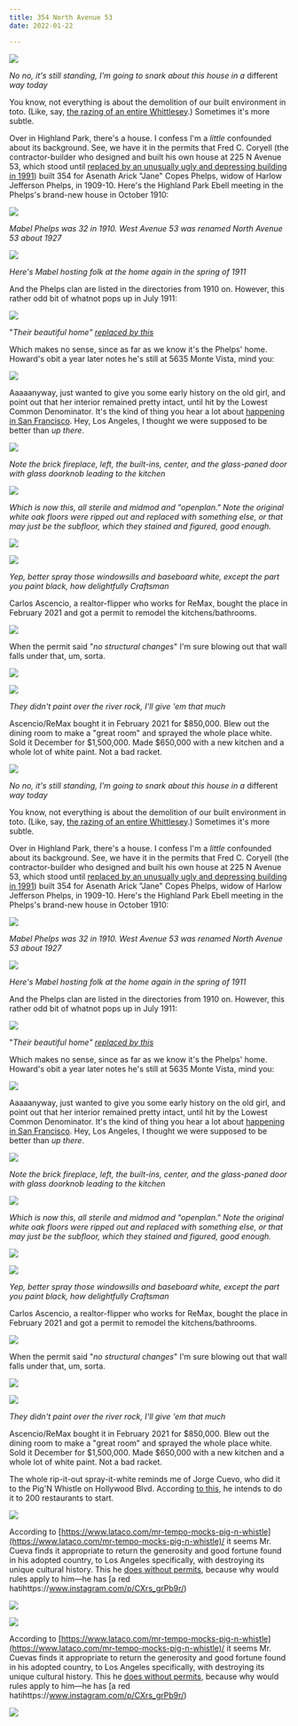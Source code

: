 ```yaml
---
title: 354 North Avenue 53
date: 2022-01-22

---
```

_![](/v1643860027/screen-shot-2022-01-12-at-5.18.07-pm_hl7b7y.jpg)_

_No no, it's still standing, I'm going to snark about this house in a_ different _way today_

You know, not everything is about the demolition of our built environment in toto. (Like, say, [the razing of an entire Whittlesey](https://www.riplosangeles.com/an-appeal-to-reason-at-1537-south-wilton-pl/).) Sometimes it's more subtle.

Over in Highland Park, there's a house. I confess I'm a _little_ confounded about its background. See, we have it in the permits that Fred C. Coryell (the contractor-builder who designed and built his own house at 225 N Avenue 53, which stood until [replaced by an unusually ugly and depressing building in 1991](https://www.apartments.com/225-north-avenue-53-los-angeles-ca/fdnfb4r/)) built 354 for Asenath Arick "Jane" Copes Phelps, widow of Harlow Jefferson Phelps, in 1909-10. Here's the Highland Park Ebell meeting in the Phelps's brand-new house in October 1910:

![](/images/highland-park-hearal-20-may-1911.jpg)

_Mabel Phelps was 32 in 1910. West Avenue 53 was renamed North Avenue 53 about 1927_

![](/images/highland-park-herald-october-22-1910.jpg)

_Here's Mabel hosting folk at the home again in the spring of 1911_

And the Phelps clan are listed in the directories from 1910 on. However, this rather odd bit of whatnot pops up in July 1911:

![](/images/july-1911.jpg)

"_Their beautiful home"_ [_replaced by this_](https://www.redfin.com/CA/Los-Angeles/5635-Monte-Vista-St-90042/home/7078099)

Which makes no sense, since as far as we know it's the Phelps' home. Howard's obit a year later notes he's still at 5635 Monte Vista, mind you:

![](/images/screen-shot-2021-10-17-at-11.29.30-am.jpg)

Aaaaanyway, just wanted to give you some early history on the old girl, and point out that her interior remained pretty intact, until hit by the Lowest Common Denominator. It's the kind of thing you hear a lot about [happening in San Francisco](https://www.marketwatch.com/story/new-tech-money-is-destroying-the-streets-of-san-francisco-2015-06-08). Hey, Los Angeles, I thought we were supposed to be better than _up there_.

![](/images/89_dw20183874_3_1599248073.jpg)

_Note the brick fireplace, left, the built-ins, center, and the glass-paned door with glass doorknob leading to the kitchen_

![](/images/screen-shot-2022-01-12-at-3.28.58-pm.jpg)

_Which is now this, all sterile and midmod and "openplan." Note the original white oak floors were ripped out and replaced with something else, or that may just be the subfloor, which they stained and figured, good enough._

![](/images/89_dw20183874_4_1599248073.jpg)

![](/images/screen-shot-2022-01-12-at-3.32.24-pm.jpg)

_Yep, better spray those windowsills and baseboard white, except the part you paint black, how delightfully Craftsman_

Carlos Ascencio, a realtor-flipper who works for ReMax, bought the place in February 2021 and got a permit to remodel the kitchens/bathrooms.

![](/images/screen-shot-2022-01-12-at-4.13.37-pm.jpg)

When the permit said "_no structural changes_" I'm sure blowing out that wall falls under that, um, sorta.

![](/images/89_dw20183874_2_1599248073.jpg)

![](/images/screen-shot-2022-01-12-at-4.26.22-pm.jpg)

_They didn't paint over the river rock, I'll give 'em that much_

Ascencio/ReMax bought it in February 2021 for $850,000. Blew out the dining room to make a "great room" and sprayed the whole place white. Sold it December for $1,500,000. Made $650,000 with a new kitchen and a whole lot of white paint. Not a bad racket.

![](/images/screen-shot-2022-01-12-at-5.18.07-pm.jpg)

_No no, it's still standing, I'm going to snark about this house in a_ different _way today_

You know, not everything is about the demolition of our built environment in toto. (Like, say, [the razing of an entire Whittlesey](https://www.riplosangeles.com/an-appeal-to-reason-at-1537-south-wilton-pl/).) Sometimes it's more subtle.

Over in Highland Park, there's a house. I confess I'm a _little_ confounded about its background. See, we have it in the permits that Fred C. Coryell (the contractor-builder who designed and built his own house at 225 N Avenue 53, which stood until [replaced by an unusually ugly and depressing building in 1991](https://www.apartments.com/225-north-avenue-53-los-angeles-ca/fdnfb4r/)) built 354 for Asenath Arick "Jane" Copes Phelps, widow of Harlow Jefferson Phelps, in 1909-10. Here's the Highland Park Ebell meeting in the Phelps's brand-new house in October 1910:

![](/images/highland-park-hearal-20-may-1911.jpg)

_Mabel Phelps was 32 in 1910. West Avenue 53 was renamed North Avenue 53 about 1927_

![](/images/highland-park-herald-october-22-1910.jpg)

_Here's Mabel hosting folk at the home again in the spring of 1911_

And the Phelps clan are listed in the directories from 1910 on. However, this rather odd bit of whatnot pops up in July 1911:

![](/images/july-1911.jpg)

"_Their beautiful home"_ [_replaced by this_](https://www.redfin.com/CA/Los-Angeles/5635-Monte-Vista-St-90042/home/7078099)

Which makes no sense, since as far as we know it's the Phelps' home. Howard's obit a year later notes he's still at 5635 Monte Vista, mind you:

![](/images/screen-shot-2021-10-17-at-11.29.30-am.jpg)

Aaaaanyway, just wanted to give you some early history on the old girl, and point out that her interior remained pretty intact, until hit by the Lowest Common Denominator. It's the kind of thing you hear a lot about [happening in San Francisco](https://www.marketwatch.com/story/new-tech-money-is-destroying-the-streets-of-san-francisco-2015-06-08). Hey, Los Angeles, I thought we were supposed to be better than _up there_.

![](/images/89_dw20183874_3_1599248073.jpg)

_Note the brick fireplace, left, the built-ins, center, and the glass-paned door with glass doorknob leading to the kitchen_

![](/images/screen-shot-2022-01-12-at-3.28.58-pm.jpg)

_Which is now this, all sterile and midmod and "openplan." Note the original white oak floors were ripped out and replaced with something else, or that may just be the subfloor, which they stained and figured, good enough._

![](/images/89_dw20183874_4_1599248073.jpg)

![](/images/screen-shot-2022-01-12-at-3.32.24-pm.jpg)

_Yep, better spray those windowsills and baseboard white, except the part you paint black, how delightfully Craftsman_

Carlos Ascencio, a realtor-flipper who works for ReMax, bought the place in February 2021 and got a permit to remodel the kitchens/bathrooms.

![](/images/screen-shot-2022-01-12-at-4.13.37-pm.jpg)

When the permit said "_no structural changes_" I'm sure blowing out that wall falls under that, um, sorta.

![](/images/89_dw20183874_2_1599248073.jpg)

![](/images/screen-shot-2022-01-12-at-4.26.22-pm.jpg)

_They didn't paint over the river rock, I'll give 'em that much_

Ascencio/ReMax bought it in February 2021 for $850,000. Blew out the dining room to make a "great room" and sprayed the whole place white. Sold it December for $1,500,000. Made $650,000 with a new kitchen and a whole lot of white paint. Not a bad racket.

The whole rip-it-out spray-it-white reminds me of Jorge Cuevo, who did it to the Pig'N Whistle on Hollywood Blvd. According [to this](https://www.instagram.com/p/CWcO1I3poNH/), he intends to do it to 200 restaurants to start.

![](/images/screen-shot-2022-01-13-at-2.42.52-pm.jpg)

According to [https://www.lataco.com/mr-tempo-mocks-pig-n-whistle](https://www.lataco.com/mr-tempo-mocks-pig-n-whistle)/ it seems Mr. Cueva finds it appropriate to return the generosity and good fortune found in his adopted country, to Los Angeles specifically, with destroying its unique cultural history. This he [does without permits](https://www.lataco.com/pig-whistle-destruction-mr-tempo/), because why would rules apply to him—he has \[a red hatihttps://www.instagram.com/p/CXrs_grPb9r/)

![](/images/screen-shot-2022-01-13-at-2.00.43-pm.jpg)

![](/images/screen-shot-2022-01-13-at-2.42.52-pm.jpg)

According to [https://www.lataco.com/mr-tempo-mocks-pig-n-whistle](https://www.lataco.com/mr-tempo-mocks-pig-n-whistle)/ it seems Mr. Cuevas finds it appropriate to return the generosity and good fortune found in his adopted country, to Los Angeles specifically, with destroying its unique cultural history. This he [does without permits](https://www.lataco.com/pig-whistle-destruction-mr-tempo/), because why would rules apply to him—he has \[a red hatihttps://www.instagram.com/p/CXrs_grPb9r/)

![](/images/screen-shot-2022-01-13-at-2.00.43-pm.jpg)